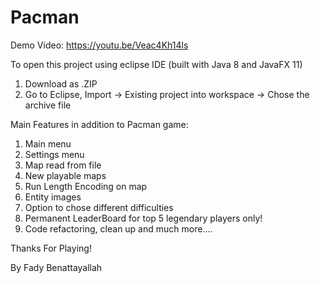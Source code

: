 # Pacman
Demo Video: https://youtu.be/Veac4Kh14ls

To open this project using eclipse IDE (built with Java 8 and JavaFX 11)
1. Download as .ZIP
2. Go to Eclipse, Import -> Existing project into workspace -> Chose the archive file

Main Features in addition to Pacman game:
1. Main menu
2. Settings menu
3. Map read from file
4. New playable maps
5. Run Length Encoding on map
6. Entity images
7. Option to chose different difficulties
8. Permanent LeaderBoard for top 5 legendary players only!
9. Code refactoring, clean up and much more....

Thanks For Playing!

By Fady Benattayallah

